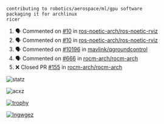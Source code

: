 ```
contributing to robotics/aerospace/ml/gpu software
packaging it for archlinux
ricer
```

<!--START_SECTION:activity-->
1. 🗣 Commented on [#10](https://github.com/ros-noetic-arch/ros-noetic-rviz/issues/10) in [ros-noetic-arch/ros-noetic-rviz](https://github.com/ros-noetic-arch/ros-noetic-rviz)
2. 🗣 Commented on [#10](https://github.com/ros-noetic-arch/ros-noetic-rviz/issues/10) in [ros-noetic-arch/ros-noetic-rviz](https://github.com/ros-noetic-arch/ros-noetic-rviz)
3. 🗣 Commented on [#10196](https://github.com/mavlink/qgroundcontrol/issues/10196) in [mavlink/qgroundcontrol](https://github.com/mavlink/qgroundcontrol)
4. 🗣 Commented on [#666](https://github.com/rocm-arch/rocm-arch/issues/666) in [rocm-arch/rocm-arch](https://github.com/rocm-arch/rocm-arch)
5. ❌ Closed PR [#155](https://github.com/rocm-arch/rocm-arch/pull/155) in [rocm-arch/rocm-arch](https://github.com/rocm-arch/rocm-arch)
<!--END_SECTION:activity-->


![statz](https://github-readme-stats.vercel.app/api?username=acxz&include_all_commits=true&show_icons=true)

<p><img align="center" src="https://github-readme-streak-stats.herokuapp.com/?user=acxz&" alt="acxz" /></p>

[![trophy](https://github-profile-trophy.vercel.app/?username=acxz)](https://github.com/ryo-ma/github-profile-trophy)

[![lngwgez](https://github-readme-stats.vercel.app/api/top-langs/?username=acxz&layout=compact)](https://github.com/acxz/github-readme-stats)
